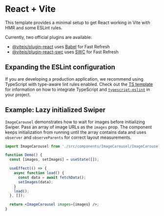# React + Vite

This template provides a minimal setup to get React working in Vite with HMR and some ESLint rules.

Currently, two official plugins are available:

- [@vitejs/plugin-react](https://github.com/vitejs/vite-plugin-react/blob/main/packages/plugin-react) uses [Babel](https://babeljs.io/) for Fast Refresh
- [@vitejs/plugin-react-swc](https://github.com/vitejs/vite-plugin-react/blob/main/packages/plugin-react-swc) uses [SWC](https://swc.rs/) for Fast Refresh

## Expanding the ESLint configuration

If you are developing a production application, we recommend using TypeScript with type-aware lint rules enabled. Check out the [TS template](https://github.com/vitejs/vite/tree/main/packages/create-vite/template-react-ts) for information on how to integrate TypeScript and [`typescript-eslint`](https://typescript-eslint.io) in your project.

## Example: Lazy initialized Swiper

`ImageCarousel` demonstrates how to wait for images before initializing Swiper. Pass an array of image URLs as the `images` prop. The component keeps initialization from running until the array contains data and uses `observer` and `observeParents` for correct layout measurements.

```jsx
import ImageCarousel from './src/components/ImageCarousel/ImageCarousel';

function Demo() {
  const [images, setImages] = useState([]);

  useEffect(() => {
    async function load() {
      const data = await fetchData();
      setImages(data);
    }
    load();
  }, []);

  return <ImageCarousel images={images} />;
}
```

